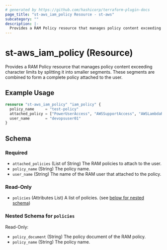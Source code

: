 ```yaml
---
# generated by https://github.com/hashicorp/terraform-plugin-docs
page_title: "st-aws_iam_policy Resource - st-aws"
subcategory: ""
description: |-
  Provides a RAM Policy resource that manages policy content exceeding character limits by splitting it into smaller segments. These segments are combined to form a complete policy attached to the user.
---
```


# st-aws_iam_policy (Resource)

Provides a RAM Policy resource that manages policy content exceeding character limits by splitting it into smaller segments. These segments are combined to form a complete policy attached to the user.

## Example Usage

```terraform
resource "st-aws_iam_policy" "iam_policy" {
  policy_name     = "test-policy"
  attached_policy = ["PowerUserAccess", "AWSSupportAccess", "AWSLambdaRole", "AmazonSNSRole"]
  user_name       = "devopsuser01"
}
```

<!-- schema generated by tfplugindocs -->
## Schema

### Required

- `attached_policies` (List of String) The RAM policies to attach to the user.
- `policy_name` (String) The policy name.
- `user_name` (String) The name of the RAM user that attached to the policy.

### Read-Only

- `policies` (Attributes List) A list of policies. (see [below for nested schema](#nestedatt--policies))

<a id="nestedatt--policies"></a>
### Nested Schema for `policies`

Read-Only:

- `policy_document` (String) The policy document of the RAM policy.
- `policy_name` (String) The policy name.


